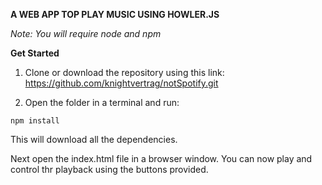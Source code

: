 **A WEB APP TOP PLAY MUSIC USING HOWLER.JS**

*Note: You will require node and npm*

**Get Started**

1. Clone or download the repository using this link: https://github.com/knightvertrag/notSpotify.git

1. Open the folder in a terminal and run:

```
npm install

```
This will download all the dependencies.

Next open the index.html file in a browser window. You can now play and control thr playback using the buttons provided.


